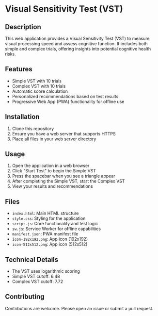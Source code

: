 # Visual Sensitivity Test (VST)

## Description

This web application provides a Visual Sensitivity Test (VST) to measure visual processing speed and assess cognitive function. It includes both simple and complex trials, offering insights into potential cognitive health risks.

## Features

- Simple VST with 10 trials
- Complex VST with 10 trials
- Automatic score calculation
- Personalized recommendations based on test results
- Progressive Web App (PWA) functionality for offline use

## Installation

1. Clone this repository
2. Ensure you have a web server that supports HTTPS
3. Place all files in your web server directory

## Usage

1. Open the application in a web browser
2. Click "Start Test" to begin the Simple VST
3. Press the spacebar when you see a triangle appear
4. After completing the Simple VST, start the Complex VST
5. View your results and recommendations

## Files

- `index.html`: Main HTML structure
- `style.css`: Styling for the application
- `script.js`: Core functionality and test logic
- `sw.js`: Service Worker for offline capabilities
- `manifest.json`: PWA manifest file
- `icon-192x192.png`: App icon (192x192)
- `icon-512x512.png`: App icon (512x512)

## Technical Details

- The VST uses logarithmic scoring
- Simple VST cutoff: 6.48
- Complex VST cutoff: 7.72

## Contributing

Contributions are welcome. Please open an issue or submit a pull request.
